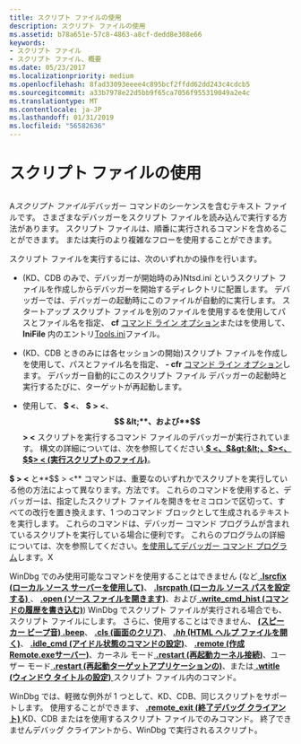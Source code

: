```yaml
---
title: スクリプト ファイルの使用
description: スクリプト ファイルの使用
ms.assetid: b78a651e-57c8-4863-a8cf-dedd8e308e66
keywords:
- スクリプト ファイル
- スクリプト ファイル、概要
ms.date: 05/23/2017
ms.localizationpriority: medium
ms.openlocfilehash: 8fad33093eeee4c895bcf2ffdd62dd243c4cdcb5
ms.sourcegitcommit: a33b7978e22d5bb9f65ca7056f955319049a2e4c
ms.translationtype: MT
ms.contentlocale: ja-JP
ms.lasthandoff: 01/31/2019
ms.locfileid: "56582636"
---
```

# <a name="using-script-files"></a>スクリプト ファイルの使用


## <span id="ddk_using_script_files_dbg"></span><span id="DDK_USING_SCRIPT_FILES_DBG"></span>


A*スクリプト ファイル*デバッガー コマンドのシーケンスを含むテキスト ファイルです。 さまざまなデバッガーをスクリプト ファイルを読み込んで実行する方法があります。 スクリプト ファイルは、順番に実行されるコマンドを含めることができます。 または実行のより複雑なフローを使用することができます。

スクリプト ファイルを実行するには、次のいずれかの操作を行います。

-   (KD、CDB のみで、デバッガーが開始時のみ)Ntsd.ini というスクリプト ファイルを作成しからデバッガーを開始するディレクトリに配置します。 デバッガーでは、デバッガーの起動時にこのファイルが自動的に実行します。 スタートアップ スクリプト ファイルを別のファイルを使用するを使用してパスとファイル名を指定、 **cf** [コマンド ライン オプション](command-line-options.md)またはを使用して、 **IniFile** 内のエントリ[Tools.ini](configuring-tools-ini.md)ファイル。

-   (KD、CDB ときのみには各セッションの開始)スクリプト ファイルを作成しを使用して、パスとファイル名を指定、 **- cfr** [コマンド ライン オプション](command-line-options.md)します。 デバッガー自動的にこのスクリプト ファイル デバッガーの起動時と実行するたびに、ターゲットが再起動します。

-   使用して、 **$ &lt;**、 **$ &gt; &lt;**、 **$$ &lt;**、および**$$ &gt; &lt;** スクリプトを実行するコマンド ファイルのデバッガーが実行されています。 構文の詳細については、次を参照してください[  **$ &lt;、$&gt;&lt;、$&gt;&lt;、$$&gt; &lt; (実行スクリプトのファイル)**](-----------------------a---run-script-file-.md)。

**$ &gt; &lt;** と**$$ &gt; &lt;** コマンドは、重要なのいずれかでスクリプトを実行している他の方法によって異なります。方法です。 これらのコマンドを使用すると、デバッガーは、指定したスクリプト ファイルを開きをセミコロンで区切って、すべての改行を置き換えます、1 つのコマンド ブロックとして生成されるテキストを実行します。 これらのコマンドは、デバッガー コマンド プログラムが含まれているスクリプトを実行している場合に便利です。 これらのプログラムの詳細については、次を参照してください。[を使用してデバッガー コマンド プログラム](using-debugger-command-programs.md)します。X

WinDbg でのみ使用可能なコマンドを使用することはできません (など[ **.lsrcfix (ローカル ソース サーバーを使用して)**](-srcfix---lsrcfix--use-source-server-.md)、 [ **.lsrcpath (ローカル ソース パスを設定する)** ](-srcpath---lsrcpath--set-source-path-.md)、 [ **.open (ソース ファイルを開きます)**](-open--open-source-file-.md)、および[ **.write\_cmd\_hist (コマンドの履歴を書き込む)**](-write-cmd-hist--write-command-history-.md)) WinDbg でスクリプト ファイルが実行される場合でも、スクリプト ファイルにします。 さらに、使用することはできません、 [ **(スピーカー ビープ音) .beep**](-beep--speaker-beep-.md)、 [ **.cls (画面のクリア)**](-cls--clear-screen-.md)、 [ ***.hh* (HTML ヘルプ ファイルを開く)**](-hh--open-html-help-file-.md)、 [ **.idle\_cmd (アイドル状態のコマンドの設定)**](-idle-cmd--set-idle-command-.md)、 [ **.remote (作成 Remote.exeサーバー)**](-remote--create-remote-exe-server-.md)、カーネル モード[ **.restart (再起動カーネル接続)**](-restart--restart-kernel-connection-.md)、ユーザー モード[ **.restart (再起動ターゲットアプリケーションの)**](-restart--restart-target-application-.md)、または[ **.wtitle (ウィンドウ タイトルの設定)** ](-wtitle--set-window-title-.md)スクリプト ファイル内のコマンド。

WinDbg では、軽微な例外が 1 つとして、KD、CDB、同じスクリプトをサポートします。 使用することができます、 [ **.remote\_exit (終了デバッグ クライアント)** ](-remote-exit--exit-debugging-client-.md) KD、CDB またはを使用するスクリプト ファイルでのみコマンド。 終了できませんデバッグ クライアントから、WinDbg で実行されるスクリプト。

 

 





